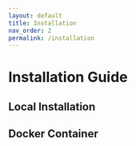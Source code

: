 ```yaml
---
layout: default
title: Installation
nav_order: 2
permalink: /installation
---
```

# Installation Guide
## Local Installation
## Docker Container
